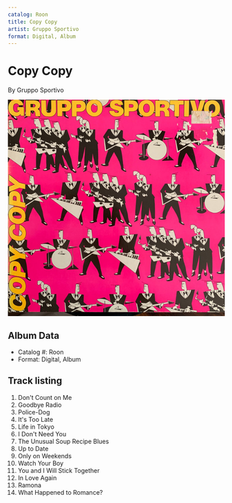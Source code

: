 ```yaml
---
catalog: Roon
title: Copy Copy
artist: Gruppo Sportivo
format: Digital, Album
---
```


# Copy Copy

By Gruppo Sportivo

![](../../assets/albumcovers/Gruppo_Sportivo-Copy_Copy.png)

## Album Data

- Catalog #: Roon
- Format: Digital, Album


## Track listing


1. Don't Count on Me
2. Goodbye Radio
3. Police-Dog
4. It's Too Late
5. Life in Tokyo
6. I Don't Need You
7. The Unusual Soup Recipe Blues
8. Up to Date
9. Only on Weekends
10. Watch Your Boy
11. You and I Will Stick Together
12. In Love Again
13. Ramona
14. What Happened to Romance?

